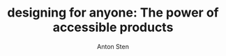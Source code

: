 ---
layout: post
title: "designing for anyone: The power of accessible products"
link: https://www.antonsten.com/articles/designing-for-anyone/
author: Anton Sten
published_date: 25/10/2024
description: "For years, I viewed accessible design as a set of boring and restrictive rules. Text contrast ratios, focus states for buttons - these were things I thought made design worse, not better. I wasn't alone in this mindset. I've heard colleagues dismiss accessibility concerns, saying things like, « We're not going to have any blind users, so it's not going to be a problem.» Or designers insisting that light grey text is perfectly readable because they can see it with their poor eyesight. But lately, I've been trying to shift my mindset on accessibility. I've realized that accessible design isn't just about adhering to technical guidelines - it's about creating products that work for anyone, in any situation."
language: en
categories: "Liens"
tags: "design UX UI accessibilité"
og-tags: "design UX UI accessibilité"
permalink: /:categories/:year/:month/:day/:title/
---